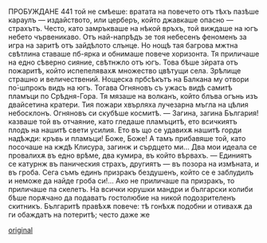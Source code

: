 ﻿ПРОБУЖДАНЕ
441
той не смѣеше: вратата на повечето отъ тѣхъ пазѣше караулъ — издайството, или церберъ, който джавкаше опасно — страхътъ.
Често, като замръкваше на нѣкой връхъ, той виждаше на югъ небето чървеникаво. Отъ най-напрѣдъ зе тоя небесенъ феноменъ за игра на заритѣ отъ зайдѣлото слънце. Но нощѣ тая багрова мжтна свѣтлина ставаше пб-ярка и обнимаше повече хоризонта. Тя приличаше на едно сѣверно сияние, свѣтнжло отъ югъ.
Това бѣше зѝрата отъ пожаритѣ, който испепелявахѫ множество цвѣтущи села.
Зрѣлище страшно и величествений.
Нощеска прбсѣкътъ на Балкана му отвори по́-шпрокъ видъ на югъ. Тогава Огняновъ съ ужасъ видѣ самитѣ пламъци по Срѣдня-Гора. Тя мязаше на волканъ, който блъва огънь изъ двайсетина кратери. Тия пожари хвърляха лучезарна мъгла на цѣлия небосклонъ.
Огняновъ си скубѣше космитѣ.
— Загина, загина България! казваше той въ отчаяние, като гледаше пламъцитѣ, ето всичкиятъ плодъ на нашитѣ свети усилия. Ето въ що се удавихѫ нашитѣ горди надѣжди: кръвь и пламъци! Боже, Боже! А тамъ прибавяше той, като посочаше на кждѣ Клисура, загинж и сърдцето ми... Два мои идеала се провалихѫ въ едно врѣме, два кумира, въ който вѣрвахъ. — Единиятъ се катурнж въ паническия страхъ, другиятъ — въ позора на измѣната, и въ гроба. Сега съмъ единъ призракъ бездушенъ, който се е заблудилъ и неможе да найде гроба си!...
Ако не приличаше па призракъ, то приличаше па скелетъ.
На всички юрушки мандри и български колиби бѣше порѫчано да подаватъ гостолюбие на никой подозрителенъ скитникъ. Българитѣ правѣхѫ повече: тѣ гонѣхѫ подобни и отивахѫ да ги обаждатъ на потеритѣ; често даже же

[original](images/492.jpg)